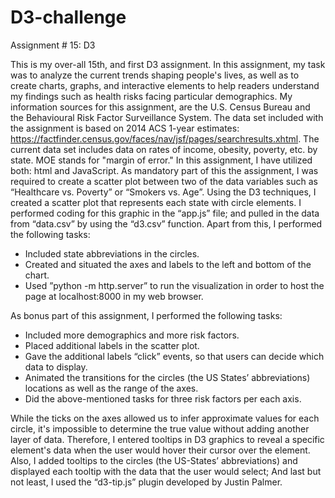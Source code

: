 # D3-challenge
Assignment # 15: D3

This is my over-all 15th, and first D3 assignment. In this assignment, my task was to analyze the current trends shaping people's lives, as well as to create charts, graphs, and interactive elements to help readers understand my findings such as health risks facing particular demographics. My information sources for this assignment, are the U.S. Census Bureau and the Behavioural Risk Factor Surveillance System.
The data set included with the assignment is based on 2014 ACS 1-year estimates: https://factfinder.census.gov/faces/nav/jsf/pages/searchresults.xhtml. The current data set includes data on rates of income, obesity, poverty, etc. by state. MOE stands for "margin of error."
In this assignment, I have utilized both: html and JavaScript.
As mandatory part of this the assignment, I was required to create a scatter plot between two of the data variables such as “Healthcare vs. Poverty” or “Smokers vs. Age”.
Using the D3 techniques, I created a scatter plot that represents each state with circle elements. I performed coding for this graphic in the “app.js” file; and pulled in the data from “data.csv” by using the “d3.csv” function. Apart from this, I performed the following tasks:
-	Included state abbreviations in the circles.
-	Created and situated the axes and labels to the left and bottom of the chart.
-	Used ”python -m http.server” to run the visualization in order to host the page at localhost:8000 in my web browser.

As bonus part of this assignment, I performed the following tasks:
-	Included more demographics and more risk factors.
-	Placed additional labels in the scatter plot.
-	Gave the additional labels “click” events, so that users can decide which data to display.
-	Animated the transitions for the circles (the US States’ abbreviations) locations as well as the range of the axes.
-	Did the above-mentioned tasks for three risk factors per each axis.

While the ticks on the axes allowed us to infer approximate values for each circle, it's impossible to determine the true value without adding another layer of data. Therefore, I entered tooltips in D3 graphics to reveal a specific element's data when the user would hover their cursor over the element. Also, I added tooltips to the circles (the US-States’ abbreviations) and displayed each tooltip with the data that the user would select; And last but not least, I used the “d3-tip.js” plugin developed by Justin Palmer.
